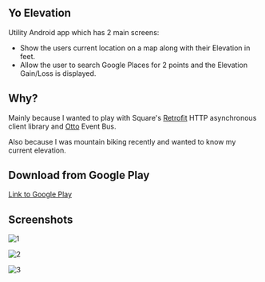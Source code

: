 ## Yo Elevation

Utility Android app which has 2 main screens:

* Show the users current location on a map along with their Elevation in feet.
* Allow the user to search Google Places for 2 points and the Elevation Gain/Loss is displayed.

## Why?

Mainly because I wanted to play with Square's
[Retrofit](https://github.com/square/retrofit)
HTTP asynchronous client library
and [Otto](https://github.com/square/otto) Event Bus.

Also because I was mountain biking recently and wanted
to know my current elevation.

## Download from Google Play

[Link to Google Play](https://play.google.com/store/apps/details?id=com.codycaughlan.yoelevation)

## Screenshots

![1](http://codycaughlan.s3.amazonaws.com/images/elevation-app/android/1.png)

![2](http://codycaughlan.s3.amazonaws.com/images/elevation-app/android/2.png)

![3](http://codycaughlan.s3.amazonaws.com/images/elevation-app/android/3.png)
